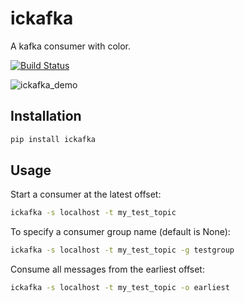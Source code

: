 # ickafka

A kafka consumer with color.

[![Build Status](https://travis-ci.org/davegallant/ickafka.svg?branch=master)](https://travis-ci.org/davegallant/ickafka)

![ickafka_demo](https://user-images.githubusercontent.com/4519234/47335349-d55e6700-d658-11e8-9552-260c56caa696.gif)


## Installation

```bash
pip install ickafka
```

## Usage

Start a consumer at the latest offset:

```bash
ickafka -s localhost -t my_test_topic
```

To specify a consumer group name (default is None):

```bash
ickafka -s localhost -t my_test_topic -g testgroup
```

Consume all messages from the earliest offset:

```bash
ickafka -s localhost -t my_test_topic -o earliest
```
